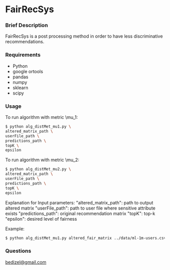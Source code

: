 # FairRecSys

### Brief Description

FairRecSys is a post processing method in order to have less discriminative recommendations.

### Requirements
- Python
- google ortools
- pandas
- numpy
- sklearn
- scipy

### Usage
To run algorithm with metric \mu_1:
```sh
$ python alg_distMet_mu1.py \
altered_matrix_path \
userFile_path \
predictions_path \ 
topK \
epsilon
```

To run algorithm with metric \mu_2:
```sh
$ python alg_distMet_mu2.py \
altered_matrix_path \
userFile_path \
predictions_path \ 
topK \
epsilon
```

Explanation for Input parameters:
"altered_matrix_path": path to output altered matrix
"userFile_path": path to user file where sensitive attribute exists 
"predictions_path": original recommendation matrix
"topK": top-k
"epsilon": desired level of fairness

Example: 
```sh 
$ python alg_distMet_mu1.py altered_fair_matrix ../data/ml-1m-users.csv ../data/ml-1m-pred-wrmf.csv 20 0.2
```

### Questions
bedizel@gmail.com
